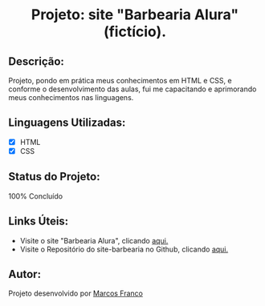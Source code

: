 <h1 align="center">Projeto: site "Barbearia Alura" (fictício).</h1>

## Descrição:
Projeto, pondo em prática meus conhecimentos em HTML e CSS, e
conforme o desenvolvimento das aulas, fui me capacitando e aprimorando meus conhecimentos nas linguagens.

## Linguagens Utilizadas:

- [x] HTML
- [x] CSS

## Status do Projeto:

100% Concluído

## Links Úteis:

- Visite o site "Barbearia Alura", clicando [aqui.](https://marcos-franco.github.io/site-barbearia/index.html)
- Visite o Repositório do site-barbearia no Github, clicando [aqui.](https://github.com/marcos-franco/site-barbearia)


## Autor:

Projeto desenvolvido por [Marcos Franco](https://www.linkedin.com/in/marcosfranco-5b1a8a111/)
